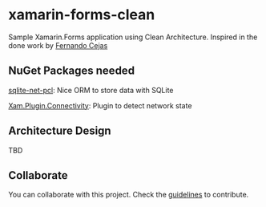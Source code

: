 # xamarin-forms-clean
Sample Xamarin.Forms application using Clean Architecture. Inspired in the done work by [Fernando Cejas](https://github.com/android10/Android-CleanArchitecture)


## NuGet Packages needed
[sqlite-net-pcl](https://github.com/praeclarum/sqlite-net): Nice ORM to store data with SQLite

[Xam.Plugin.Connectivity](https://jamesmontemagno.github.io/ConnectivityPlugin/): Plugin to detect network state


## Architecture Design

TBD


## Collaborate

You can collaborate with this project. Check the [guidelines](https://github.com/gonzalonm/xamarin-forms-clean/blob/master/CONTRIBUTING.md) to contribute.
